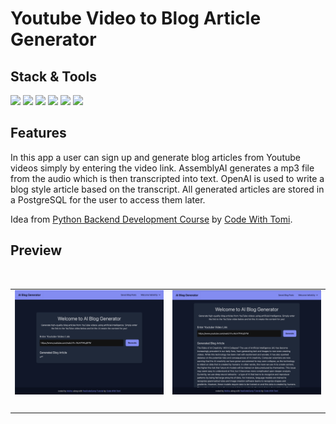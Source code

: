 # Youtube Video to Blog Article Generator

## Stack & Tools

<div>
<img src="https://img.shields.io/badge/Django-092E20.svg?style=for-the-badge&logo=Django&logoColor=white" />
<img src="https://img.shields.io/badge/PostgreSQL-4169E1.svg?style=for-the-badge&logo=postgresql&logoColor=white" />
<img src="https://img.shields.io/badge/Tailwind%20CSS-06B6D4.svg?style=for-the-badge&logo=Tailwind-CSS&logoColor=white" />
<img src="https://img.shields.io/badge/OpenAI-412991.svg?style=for-the-badge&logo=OpenAI&logoColor=white" />
<img src="https://img.shields.io/badge/assemblyai-2048cb?style=for-the-badge" />
<img src="https://img.shields.io/badge/aiven-fc4436?style=for-the-badge" />
</div>

## Features

In this app a user can sign up and generate blog articles from Youtube videos simply by entering the video link. AssemblyAI generates a mp3 file from the audio which is then transcripted into text. OpenAI is used to write a blog style article based on the transcript. All generated articles are stored in a PostgreSQL for the user to access them later.

Idea from [Python Backend Development Course](https://youtu.be/ftKiHCDVwfA?si=9-jNn8F5gm3Wbtcb) by [Code With Tomi](https://www.youtube.com/@CodeWithTomi).

## Preview

<table>
<tbody>

<!--# 1. Reihe  ---------- -->
<tr>

<td align="center">
<img src="./github/ai-blog-1.png"/>
</td>

<td align="center">
<img src="./github/ai-blog-2.png"/>
</td>

</tr>

<!--# 2. Reihe  ---------- -->
<tr>

<td align="center">
<img>
</td>

<td align="center">

</td>
<img>
</tr>

</tbody>
</table>
